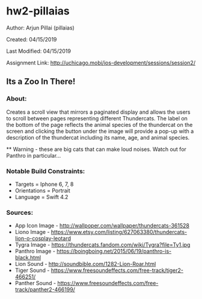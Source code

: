 # hw2-pillaias

Author: Arjun Pillai (pillaias)

Created: 04/15/2019

Last Modified: 04/15/2019

Assignment Link: http://uchicago.mobi/ios-development/sessions/session2/

## Its a Zoo In There!

### About:

   Creates a scroll view that mirrors a paginated display and allows the users
   to scroll between pages representing different Thundercats. The label on
   the bottom of the page reflects the animal species of the thundercat on the
   screen and clicking the button under the image will provide a pop-up with a
   description of the thundercat including its name, age, and animal species.

   ** Warning - these are big cats that can make loud noises. Watch out for
   Panthro in particular...


### Notable Build Constraints:
   * Targets = Iphone 6, 7, 8
   * Orientations = Portrait
   * Language = Swift 4.2


### Sources:
   * App Icon Image - http://wallpoper.com/wallpaper/thundercats-361528
   * Liono Image - https://www.etsy.com/listing/627063380/thundercats-lion-o-cosplay-leotard
   * Tygra Image - https://thundercats.fandom.com/wiki/Tygra?file=Ty1.jpg
   * Panthro Image - https://boingboing.net/2015/06/19/panthro-is-black.html
   * Lion Sound - http://soundbible.com/1282-Lion-Roar.html
   * Tiger Sound - https://www.freesoundeffects.com/free-track/tiger2-466251/
   * Panther Sound - https://www.freesoundeffects.com/free-track/panther2-466199/

